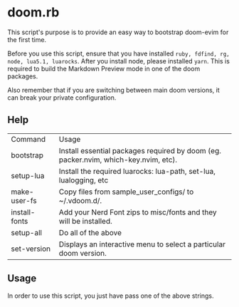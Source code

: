 # doom.rb

This script's purpose is to provide an easy way to bootstrap doom-evim for the first time. 

Before you use this script, ensure that you have installed `ruby, fdfind, rg, node, lua5.1, luarocks`.
After you install node, please installed `yarn`. This is required to build the Markdown Preview mode in one of the doom packages.

Also remember that if you are switching between main doom versions, it can break your private configuration.

## Help
<table>

<tr>
<td>Command</td>
<td>Usage</td>
</tr>

<tr>
<td>bootstrap</td>
<td>Install essential packages required by doom (eg. packer.nvim, which-key.nvim, etc).</td>
</tr>

<tr>
<td>setup-lua</td>
<td>Install the required luarocks: lua-path, set-lua, lualogging, etc</td>
</tr>

<tr>
<td>make-user-fs</td>
<td>Copy files from sample_user_configs/ to ~/.vdoom.d/.</td>
</tr>

<tr>
<td>install-fonts</td>
<td>Add your Nerd Font zips to misc/fonts and they will be installed.</td>
</tr>

<tr>
<td>setup-all</td>
<td>Do all of the above</td>
</tr>

<tr>
<td>set-version</td>
<td>Displays an interactive menu to select a particular doom version.</td>
</tr>

</table>

## Usage
In order to use this script, you just have pass one of the above strings.
